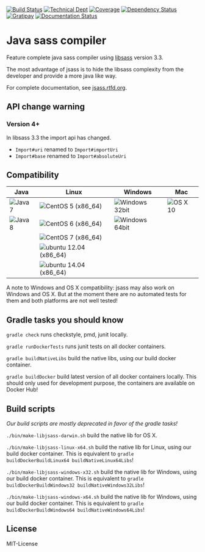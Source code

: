 [![Build Status](https://img.shields.io/travis/bit3/jsass/master.svg?style=flat-square)](https://travis-ci.org/bit3/jsass)
[![Technical Dept](https://img.shields.io/sonar/https/sonarhub.io/io.bit3:jsass/tech_debt.svg?style=flat-square)](https://sonarhub.io/overview/debt?id=1)
[![Coverage](https://img.shields.io/sonar/https/sonarhub.io/io.bit3:jsass/coverage.svg?style=flat-square)](https://sonarhub.io/overview/coverage?id=1)
[![Dependency Status](https://www.versioneye.com/user/projects/56c9f52c18b2710403dfd158/badge.svg?style=flat-square)](https://www.versioneye.com/user/projects/56c9f52c18b2710403dfd158)
[![Gratipay](https://img.shields.io/gratipay/bit3.svg?style=flat-square)](https://gratipay.com/bit3/)
[![Documentation Status](https://readthedocs.org/projects/jsass/badge/?version=latest)](https://readthedocs.org/projects/jsass/?badge=latest)

Java sass compiler
==================

Feature complete java sass compiler using [libsass][libsass] version 3.3.

The most advantage of jsass is to hide the libsass complexity from the developer and provide a more java like way.

For complete documentation, see [jsass.rtfd.org][jsass-docs].

[libsass]: https://github.com/sass/libsass
[jsass-docs]: http://jsass.rtfd.org/

API change warning
------------------

### Version 4+

In libsass 3.3 the import api has changed.

- `Import#uri` renamed to `Import#importUri`
- `Import#base` renamed to `Import#absoluteUri`

Compatibility
-------------

| Java             | Linux                                 | Windows                     | Mac               |
| ---------------- | ------------------------------------- | --------------------------- | ----------------- |
| ![Java 7][java7] | ![CentOS 5 (x86_64)][centos5]         | ![Windows 32bit][windows32] | ![OS X 10][osx10] | 
| ![Java 8][java8] | ![CentOS 6 (x86_64)][centos6]         | ![Windows 64bit][windows64] |                   |
|                  | ![CentOS 7 (x86_64)][centos7]         |                             |                   |
|                  | ![ubuntu 12.04 (x86_64)][ubuntu12.04] |                             |                   |
|                  | ![ubuntu 14.04 (x86_64)][ubuntu14.04] |                             |                   |

A note to Windows and OS X compatibility: jsass may also work on Windows and OS X.
But at the moment there are no automated tests for them and both platforms are not well tested!

[java7]: https://img.shields.io/badge/Java-7-red.svg?style=flat-square
[java8]: https://img.shields.io/badge/Java-8-green.svg?style=flat-square

[centos5]: https://img.shields.io/badge/CentOS-5%20%28x86_64%29-green.svg?style=flat-square
[centos6]: https://img.shields.io/badge/CentOS-6%20%28x86_64%29-green.svg?style=flat-square
[centos7]: https://img.shields.io/badge/CentOS-7%20%28x86_64%29-green.svg?style=flat-square
[ubuntu12.04]: https://img.shields.io/badge/ubuntu-12.04%20%28x86_64%29-green.svg?style=flat-square
[ubuntu14.04]: https://img.shields.io/badge/ubuntu-14.04%20%28x86_64%29-green.svg?style=flat-square

[windows32]: https://img.shields.io/badge/Windows-32bit_(broken)-red.svg?style=flat-square
[windows64]: https://img.shields.io/badge/Windows-64bit-yellow.svg?style=flat-square

[osx10]: https://img.shields.io/badge/OS%20X-10-yellow.svg?style=flat-square

Gradle tasks you should know
----------------------------

`gradle check` runs checkstyle, pmd, junit locally.

`gradle runDockerTests` runs junit tests on all docker containers.

`gradle buildNativeLibs` build the native libs, using our build docker container.

`gradle buildDocker` build latest version of all docker containers locally. This should only used for development purpose, the containers are available on Docker Hub!
 
Build scripts
-------------

*Our build scripts are mostly deprecated in favor of the gradle tasks!*

`./bin/make-libjsass-darwin.sh` build the native lib for OS X.
 
`./bin/make-libjsass-linux-x64.sh` build the native lib for Linux, using our build docker container. This is equivalent to `gradle buildDockerBuildLinux64 buildNativeLinux64Libs`!
 
`./bin/make-libjsass-windows-x32.sh` build the native lib for Windows, using our build docker container. This is equivalent to `gradle buildDockerBuildWindows32 buildNativeWindows32Libs`!
 
`./bin/make-libjsass-windows-x64.sh` build the native lib for Windows, using our build docker container. This is equivalent to `gradle buildDockerBuildWindows64 buildNativeWindows64Libs`!
 
License
-------

MIT-License
